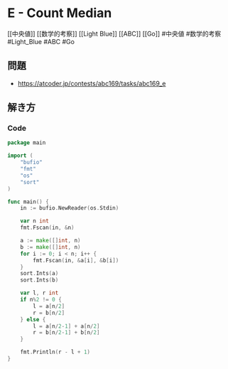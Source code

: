 # E - Count Median
[[中央値]] [[数学的考察]] [[Light Blue]] [[ABC]] [[Go]]
#中央値 #数学的考察 #Light_Blue #ABC #Go 

## 問題
- https://atcoder.jp/contests/abc169/tasks/abc169_e

## 解き方
### Code
```go
package main

import (
	"bufio"
	"fmt"
	"os"
	"sort"
)

func main() {
	in := bufio.NewReader(os.Stdin)

	var n int
	fmt.Fscan(in, &n)

	a := make([]int, n)
	b := make([]int, n)
	for i := 0; i < n; i++ {
		fmt.Fscan(in, &a[i], &b[i])
	}
	sort.Ints(a)
	sort.Ints(b)

	var l, r int
	if n%2 != 0 {
		l = a[n/2]
		r = b[n/2]
	} else {
		l = a[n/2-1] + a[n/2]
		r = b[n/2-1] + b[n/2]
	}

	fmt.Println(r - l + 1)
}
```